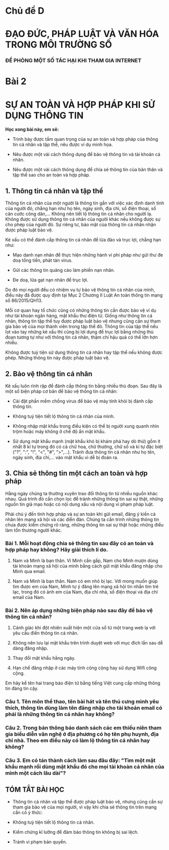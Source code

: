 # Chủ đề D
# **ĐẠO ĐỨC, PHÁP LUẬT VÀ VĂN HÓA TRONG MÔI TRƯỜNG SỐ**

### ĐỂ PHÒNG MỘT SỐ TÁC HẠI KHI THAM GIA INTERNET

# Bài 2
# SỰ AN TOÀN VÀ HỢP PHÁP KHI SỬ DỤNG THÔNG TIN

**Học xong bài này, em sẽ:**

- Trình bày được tầm quan trọng của sự an toàn và hợp pháp của thông tin cá nhân và tập thể, nêu được ví dụ minh họa.

- Nêu được một vài cách thông dụng để bảo vệ thông tin và tài khoản cá nhân.

- Nêu được một vài cách thông dụng để chia sẻ thông tin của bản thân và tập thể sao cho an toàn và hợp pháp.

## 1. Thông tin cá nhân và tập thể

Thông tin cá nhân của một người là thông tin gắn với việc xác định danh tính của người đó, chẳng hạn như họ tên, ngày sinh, địa chỉ, số điện thoại, số căn cước công dân,... Không nên tiết lộ thông tin cá nhân cho người lạ. Không được sử dụng thông tin cá nhân của người khác nếu không được sự cho phép của người đó. Sự riêng tư, bảo mật của thông tin cá nhân nhận được pháp luật bảo vệ.

Kẻ xấu có thể đánh cắp thông tin cá nhân để lừa đảo và trục lợi, chẳng hạn như:

- Mạo danh nạn nhân để thực hiện những hành vi phi pháp như gửi thư đe doạ tống tiền, phát tán virus.

- Gửi các thông tin quảng cáo làm phiền nạn nhân.

- Đe doạ, lừa gạt nạn nhân để trục lợi.

Do đó mọi người đều có nhiệm vụ tự bảo vệ thông tin cá nhân của mình, điều này đã được quy định tại Mục 2 Chương II Luật An toàn thông tin mạng số 86/2015/QH13.

Mỗi cơ quan hay tổ chức cũng có những thông tin cần được bảo vệ ví dụ như tài khoản ngân hàng, mật khẩu thư điện tử. Giống như thông tin cá nhân, thông tin tập thể tuy được pháp luật bảo vệ nhưng cũng cần sự tham gia bảo vệ của mọi thành viên trong tập thể đó. Thông tin của tập thể nếu lọt vào tay những kẻ xấu thì cũng bị lợi dụng để trục lợi bằng những thủ đoạn tương tự như với thông tin cá nhân, thậm chí hậu quả có thể lớn hơn nhiều.

Không được tuỳ tiện sử dụng thông tin cá nhân hay tập thể nếu không được phép. Những thông tin này được pháp luật bảo vệ.

## 2. Bảo vệ thông tin cá nhân

Kẻ xấu luôn rình rập để đánh cắp thông tin bằng nhiều thủ đoạn. Sau đây là một số biện pháp cơ bản để bảo vệ thông tin cá nhân:

- Cài đặt phần mềm chống virus để bảo vệ máy tính khỏi bị đánh cắp thông tin.

- Không tuỳ tiện tiết lộ thông tin cá nhân của mình.

- Không nhập mật khẩu trong điều kiện có thể bị người xung quanh nhìn trộm hoặc máy không ở chế độ ẩn mật khẩu.

- Sử dụng mật khẩu mạnh (mật khẩu khó bị khám phá hay dò thử) gồm ít nhất 8 kí tự trong đó có cả chữ hoa, chữ thường, chữ số và kí tự đặc biệt ("?", ":", "!", "<", "#", ">",...). Tránh đưa thông tin cá nhân như họ tên, ngày sinh, địa chỉ,... vào mật khẩu vì dễ bị đoán ra.

## 3. Chia sẻ thông tin một cách an toàn và hợp pháp

Hằng ngày chúng ta thường xuyên trao đổi thông tin từ nhiều nguồn khác nhau. Quá trình đó cần chọn lọc để tránh những thông tin sai sự thật, những nguồn tin giả mạo hoặc có nội dung xấu và nội dung vi phạm pháp luật.

Phải chú ý đến tính hợp pháp và sự an toàn khi gửi email, đăng ý kiến cá nhân lên mạng xã hội và các diễn đàn. Chúng ta cần trình những thông tin chưa được kiểm chứng rõ ràng, những thông tin sai sự thật hoặc những điều làm tổn thương người khác.

### Bài 1. Mỗi hoạt động chia sẻ thông tin sau đây có an toàn và hợp pháp hay không? Hãy giải thích lí do.
1) Nam và Minh là bạn thân. Vì Minh cần gấp, Nam cho Minh mượn dùng tài khoản mạng xã hội của mình bằng cách gửi mật khẩu đăng nhập cho Minh qua email.

2) Nam và Minh là bạn thân. Nam có em nhỏ bị lạc. Với mong muốn giúp tìm được em của Nam, Minh tự ý đăng lên mạng xã hội tin nhắn tìm trẻ lạc, trong đó có ảnh em của Nam, địa chỉ nhà, số điện thoại và địa chỉ email của Nam.

### Bài 2. Nên áp dụng những biện pháp nào sau đây để bảo vệ thông tin cá nhân?
1) Cảnh giác khi đột nhiên xuất hiện một cửa sổ từ một trang web lạ với yêu cầu điền thông tin cá nhân.

2) Không nên lưu lại mật khẩu trên trình duyệt web với mục đích lần sau dễ dàng đăng nhập.

3) Thay đổi mật khẩu hằng ngày.

4) Hạn chế đăng nhập ở các máy tính công cộng hay sử dụng Wifi công cộng.

Em hãy kể tên hai trang báo điện tử bằng tiếng Việt cung cấp những thông tin đáng tin cậy.

### Câu 1. Tên môn thể thao, tên bài hát và tên thú cưng mình yêu thích, thông tin dùng làm tên đăng nhập cho tài khoản email có phải là những thông tin cá nhân hay không?

### Câu 2. Trong bản thông báo danh sách các em thiếu niên tham gia biểu diễn văn nghệ ở địa phương có họ tên phụ huynh, địa chỉ nhà. Theo em điều này có làm lộ thông tin cá nhân hay không?

### Câu 3. Em có tán thành cách làm sau đâu đây: "Tìm một mật khẩu mạnh rồi dùng mật khẩu đó cho mọi tài khoản cá nhân của mình một cách lâu dài"?

## TÓM TẮT BÀI HỌC

- Thông tin cá nhân và tập thể được pháp luật bảo vệ, nhưng cũng cần sự tham gia bảo vệ của mọi người, vì vậy khi chia sẻ thông tin trên mạng cần có ý thức:

- Không tuỳ tiện tiết lộ thông tin cá nhân.

- Kiểm chứng kĩ lưỡng để đảm bảo thông tin không bị sai lệch.

- Tránh vi phạm bản quyền.
